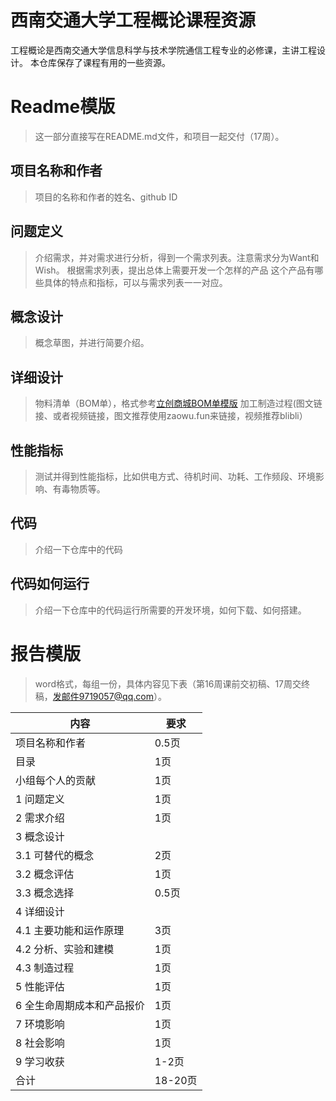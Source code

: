 # 西南交通大学工程概论课程资源
工程概论是西南交通大学信息科学与技术学院通信工程专业的必修课，主讲工程设计。
本仓库保存了课程有用的一些资源。

# Readme模版
> 这一部分直接写在README.md文件，和项目一起交付（17周）。

## 项目名称和作者
> 项目的名称和作者的姓名、github ID
## 问题定义
> 介绍需求，并对需求进行分析，得到一个需求列表。注意需求分为Want和Wish。
> 根据需求列表，提出总体上需要开发一个怎样的产品
> 这个产品有哪些具体的特点和指标，可以与需求列表一一对应。
## 概念设计
> 概念草图，并进行简要介绍。
## 详细设计
> 物料清单（BOM单），格式参考[立创商城BOM单模版](https://bom.szlcsc.com/bom.html?from=dh)
> 加工制造过程(图文链接、或者视频链接，图文推荐使用zaowu.fun来链接，视频推荐blibli）
## 性能指标
> 测试并得到性能指标，比如供电方式、待机时间、功耗、工作频段、环境影响、有毒物质等。
## 代码
> 介绍一下仓库中的代码
## 代码如何运行
> 介绍一下仓库中的代码运行所需要的开发环境，如何下载、如何搭建。





# 报告模版
> word格式，每组一份，具体内容见下表（第16周课前交初稿、17周交终稿，发邮件9719057@qq.com）。

内容 | 要求
------------ | -------------
项目名称和作者 | 0.5页
目录 | 1页
小组每个人的贡献 | 1页
1 问题定义 | 1页
2 需求介绍 | 1页
3 概念设计 | 
3.1 可替代的概念 | 2页
3.2 概念评估 | 1页
3.3 概念选择 | 0.5页
4 详细设计 | 
4.1 主要功能和运作原理 | 3页
4.2 分析、实验和建模 | 1页
4.3 制造过程 | 1页
5 性能评估 | 1页
6 全生命周期成本和产品报价 | 1页
7 环境影响 | 1页
8 社会影响 | 1页
9 学习收获 | 1-2页
合计 | 18-20页
